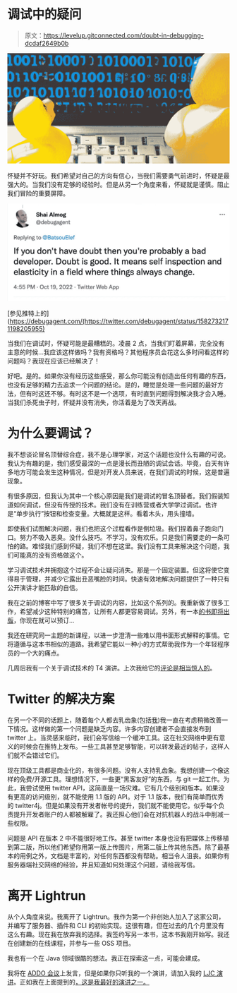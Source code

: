 # 调试中的疑问

> 原文：<https://levelup.gitconnected.com/doubt-in-debugging-dcdaf2649b0b>

![](img/a8ef340dfcac28d609e126a6b367cc74.png)

怀疑并不好玩。我们希望对自己的方向有信心，当我们需要勇气前进时，怀疑是最强大的。当我们没有足够的经验时。但是从另一个角度来看，怀疑就是谨慎。阻止我们冒险的重要屏障。

![](img/e69dcd8e377c41ba44c216c18dab99ee.png)

[参见推特上的](https://debugagent.com/(https://twitter.com/debugagent/status/1582732171198205955)

当我们在调试时，怀疑可能是最糟糕的。凌晨 2 点，当我们盯着屏幕，完全没有主意的时候…我应该这样做吗？我有资格吗？其他程序员会花这么多时间看这样的问题吗？我现在应该已经解决了！

好吧。是的。如果你没有经历这些感受，那么你可能没有创造出任何有趣的东西，也没有足够的精力去追求一个问题的结论。是的，睡觉是处理一些问题的最好方法，但有时这还不够。有时这不是一个选项，有时直到问题得到解决我才会入睡。当我们杀死虫子时，怀疑并没有消失，你活着是为了改天再战。

# 为什么要调试？

我不想谈论冒名顶替综合症，我不是心理学家，对这个话题也没什么有趣的可说。我认为有趣的是，我们感受最深的一点是漫长而丑陋的调试会话。毕竟，白天有许多地方可能会发生这种情况，但是对开发人员来说，在我们调试的时候，这是普遍现象。

有很多原因，但我认为其中一个核心原因是我们是调试的冒名顶替者。我们假装知道如何调试，但没有传授的技术。我们没有在训练营或者大学学过调试。也许是“单步执行”按钮和检查变量。大概就是这样。看着木头，用头撞墙。

即使我们试图解决问题，我们也把这个过程看作是倒垃圾。我们捏着鼻子跑向门口。努力不吸入恶臭。没什么技巧。不学习。没有欢乐。只是我们需要走的一条可怕的路。难怪我们感到怀疑，我们不想在这里。我们没有工具来解决这个问题，我们可能真的没有资格做这个。

学习调试技术并拥抱这个过程不会让疑问消失。那是一个固定装置。但这将使它变得易于管理，并减少它露出丑恶嘴脸的时间。快速有效地解决问题提供了一种只有公开演讲才能匹敌的自信。

我在之前的博客中写了很多关于调试的内容，比如这个系列的。我重新做了很多工作，希望减少这种特别的痛苦，让所有人都更容易调试。另外，有一本[的书即将出版](https://www.amazon.com/dp/1484290410/)，你现在就可以预订…

我还在研究同一主题的新课程，以进一步澄清一些难以用书面形式解释的事情。它将遵循与这本书相似的道路。我希望它能以一种小的方式帮助我作为一个年轻程序员的一个大的痛点。

几周后我有一个关于调试技术的 T4 演讲。上次我给它的[评论是相当惊人的](https://twitter.com/debugagent/status/1573250587151458305)。

# Twitter 的解决方案

在另一个不同的话题上，随着每个人都去乳齿象(包括[我](https://mastodon.social/@debugagent))我一直在考虑稍微改善一下情况。这样做的第一个问题是缺乏内容。许多内容创建者不会直接发布到 twitter 上。当灵感来临时，我们会写信给一个缓冲工具。这在社交网络中更有意义的时候会在推特上发布。一些工具甚至足够智能，可以转发最近的帖子，这样人们就不会错过它们。

现在顶级工具都是商业化的，有很多问题。没有人支持乳齿象。我想创建一个像这样的免费/开源工具。理想情况下，一些更“黑客友好”的东西，与 git 一起工作。为此，我尝试使用 twitter API，这简直是一场灾难。它有几个级别和版本。如果没有更高的访问级别，就不能使用 1.1 版的 API。对于 1.1 版本，我们有简单而优秀的 twitter4j。但是如果没有开发者帐号的提升，我们就不能使用它。似乎每个负责提升开发者账户的人都被解雇了。我还担心他们会在对抗机器人的战斗中削减一些权限。

问题是 API 在版本 2 中不能很好地工作。甚至 twitter 本身也没有把媒体上传移植到第二版，所以他们希望你用第一版上传图片，用第二版上传其他东西。除了最基本的用例之外，文档是丰富的，对任何东西都没有帮助。相当令人沮丧。如果你有服务器端社交网络的经验，并且知道如何处理这个问题，请给我写信。

# 离开 Lightrun

从个人角度来说。我离开了 Lightrun。我作为第一个非创始人加入了这家公司，并编写了服务器、插件和 CLI 的初始实现。这很有趣，但在过去的几个月里没有这么有趣。现在我在放弃我的选择。我签约写另一本书，这本书我刚开始写。我还在创建新的在线课程，并参与一些 OSS 项目。

我也有一个在 Java 领域很酷的想法。我正在探索这一点，可能会建成。

我将在 [ADDO 会议](https://www.alldaydevops.com/addo-speakers/shai-almog-0)上发言，但是如果你只听我的一个演讲，请加入我的 [LJC 演讲](https://www.meetup.com/londonjavacommunity/events/289073610/)。正如我在上面提到的[，这是我最好的演讲之一。](https://twitter.com/debugagent/status/1573250587151458305)